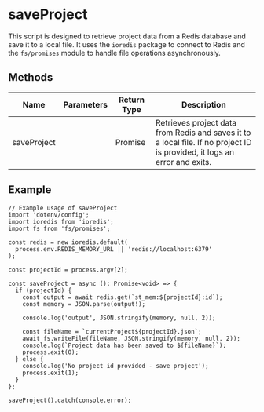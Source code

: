# saveProject

This script is designed to retrieve project data from a Redis database and save it to a local file. It uses the `ioredis` package to connect to Redis and the `fs/promises` module to handle file operations asynchronously.

## Methods

| Name       | Parameters | Return Type | Description |
|------------|------------|-------------|-------------|
| saveProject |  | Promise<void> | Retrieves project data from Redis and saves it to a local file. If no project ID is provided, it logs an error and exits. |

## Example

```
// Example usage of saveProject
import 'dotenv/config';
import ioredis from 'ioredis';
import fs from 'fs/promises';

const redis = new ioredis.default(
  process.env.REDIS_MEMORY_URL || 'redis://localhost:6379'
);

const projectId = process.argv[2];

const saveProject = async (): Promise<void> => {
  if (projectId) {
    const output = await redis.get(`st_mem:${projectId}:id`);
    const memory = JSON.parse(output!);

    console.log('output', JSON.stringify(memory, null, 2));

    const fileName = `currentProject${projectId}.json`;
    await fs.writeFile(fileName, JSON.stringify(memory, null, 2));
    console.log(`Project data has been saved to ${fileName}`);
    process.exit(0);
  } else {
    console.log('No project id provided - save project');
    process.exit(1);
  }
};

saveProject().catch(console.error);
```